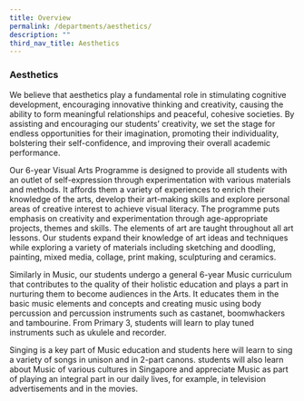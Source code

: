 ```yaml
---
title: Overview
permalink: /departments/aesthetics/
description: ""
third_nav_title: Aesthetics
---
```


### **Aesthetics**

We believe that aesthetics play a fundamental role in stimulating cognitive development, encouraging innovative thinking and creativity, causing the ability to form meaningful relationships and peaceful, cohesive societies. By assisting and encouraging our students’ creativity, we set the stage for endless opportunities for their imagination, promoting their individuality, bolstering their self-confidence, and improving their overall academic performance.  

Our 6-year Visual Arts Programme is designed to provide all students with an outlet of self-expression through experimentation with various materials and methods. It affords them a variety of experiences to enrich their knowledge of the arts, develop their art-making skills and explore personal areas of creative interest to achieve visual literacy. The programme puts emphasis on creativity and experimentation through age-appropriate projects, themes and skills. The elements of art are taught throughout all art lessons. Our students expand their knowledge of art ideas and techniques while exploring a variety of materials including sketching and doodling, painting, mixed media, collage, print making, sculpturing and ceramics.

Similarly in Music, our students undergo a general 6-year Music curriculum that contributes to the quality of their holistic education and plays a part in nurturing them to become audiences in the Arts. It educates them in the basic music elements and concepts and creating music using body percussion and percussion instruments such as castanet, boomwhackers and tambourine. From Primary 3, students will learn to play tuned instruments such as ukulele and recorder.

Singing is a key part of Music education and students here will learn to sing a variety of songs in unison and in 2-part canons. students will also learn about Music of various cultures in Singapore and appreciate Music as part of playing an integral part in our daily lives, for example, in television advertisements and in the movies.
